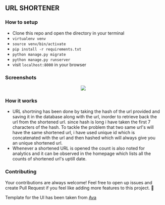 ## URL SHORTENER

### How to setup
- Clone this repo and open the directory in your terminal
- `virtualenv venv`
- `source venv/bin/activate`
- `pip install -r requirements.txt`
- `python manage.py migrate`
- `python manage.py runserver`
- visit `localhost:8000` in your browser

### Screenshots
<p align="center"> 
<img src="https://github.com/aswinzz/url-shortner/blob/master/ss.png" />
</p>

### How it works
- URL shortning has been done by taking the hash of the url provided and saving it in the database along with the url, inorder to retrieve back the url from the shortened url. since hash is long i have taken the first 7 characters of the hash. To tackle the problem that two same url's will have the same shortened url, i have used unique id which is concatenated with the url and then hashed which will always give you an unique shortened url.
- Whenever a shortened URL is opened the count is also noted for analytics and it can be observed in the homepage which lists all the counts of shortened url's uptill date.

### Contributing
Your contributions are always welcome! Feel free to open up issues and create Pull Request if you feel like adding more features to this project. 🎉

Template for the UI has been taken from [Ava](https://onepagelove.com/ava)